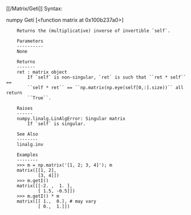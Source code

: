 [[/Matrix/Geti]]
Syntax:

  numpy Geti [<function matrix at 0x100b237a0>]


        Returns the (multiplicative) inverse of invertible `self`.

        Parameters
        ----------
        None

        Returns
        -------
        ret : matrix object
            If `self` is non-singular, `ret` is such that ``ret * self`` ==
            ``self * ret`` == ``np.matrix(np.eye(self[0,:].size))`` all return
            ``True``.

        Raises
        ------
        numpy.linalg.LinAlgError: Singular matrix
            If `self` is singular.

        See Also
        --------
        linalg.inv

        Examples
        --------
        >>> m = np.matrix('[1, 2; 3, 4]'); m
        matrix([[1, 2],
                [3, 4]])
        >>> m.getI()
        matrix([[-2. ,  1. ],
                [ 1.5, -0.5]])
        >>> m.getI() * m
        matrix([[ 1.,  0.], # may vary
                [ 0.,  1.]])

        